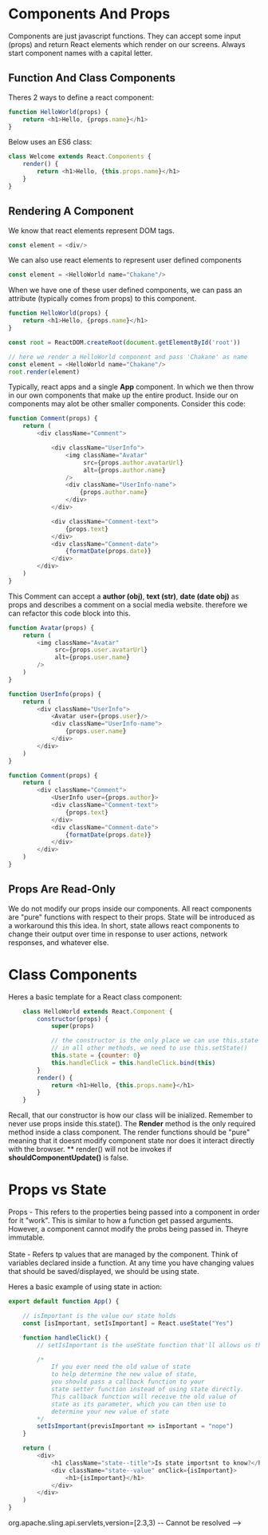 # Components And Props
Components are just javascript functions. They can accept some input (props) and return React elements which render on our screens. Always start component names with a capital letter.

## Function And Class Components
Theres 2 ways to define a react component:

```javascript
function HelloWorld(props) {
    return <h1>Hello, {props.name}</h1>
}
```

Below uses an ES6 class:
```javascript
class Welcome extends React.Components {
    render() {
        return <h1>Hello, {this.props.name}</h1>
    }
}
```

## Rendering A Component
We know that react elements represent DOM tags.

```javascript
const element = <div/>
```

We can also use react elements to represent user defined components

```javascript
const element = <HelloWorld name="Chakane"/>
```

When we have one of these user defined components, we can pass an attribute (typically comes from props) to this component.

```javascript
function HelloWorld(props) {
    return <h1>Hello, {props.name}</h1>
}

const root = ReactDOM.createRoot(document.getElementById('root'))

// here we render a HelloWorld component and pass 'Chakane' as name
const element = <HelloWorld name="Chakane"/>
root.render(element)
```

Typically, react apps and a single <b>App</b> component. In which we then throw in our own components that make up the entire product. Inside our on components may alot be other smaller components. Consider this code:

```javascript
function Comment(props) {
    return (
        <div className="Comment">

            <div className="UserInfo">
                <img className="Avatar"
                     src={props.author.avatarUrl}
                     alt={props.author.name} 
                />
                <div className="UserInfo-name">
                    {props.author.name}
                </div>
            </div>

            <div className="Comment-text">
                {props.text}
            </div>
            <div className="Comment-date">
                {formatDate(props.date)}
            </div>
        </div>
    )
}
```
This Comment can accept a <b>author (obj)</b>, <b>text (str)</b>, <b>date (date obj)</b> as props and describes a comment on a social media website. therefore we can refactor this code block into this.

```javascript
function Avatar(props) {
    return (
        <img className="Avatar"
             src={props.user.avatarUrl}
             alt={props.user.name}
        />
    )
}

function UserInfo(props) {
    return (
        <div className="UserInfo">
            <Avatar user={props.user}/>
            <div className="UserInfo-name">
                {props.user.name}
            </div>
        </div>
    )
}

function Comment(props) {
    return (
        <div className="Comment">
            <UserInfo user={props.author}>
            <div className="Comment-text">
                {props.text}
            </div>
            <div className="Comment-date">
                {formatDate(props.date)}
            </div>
        </div>
    )
}
```

## Props Are Read-Only
We do not modify our props inside our components. All react components are "pure" functions with respect to their props. State will be introduced as a workaround this this idea. In short, state allows react components to change their output over time in response to user actions, network responses, and whatever else. 

# Class Components 
Heres a basic template for a React class component:

```javascript   
    class HelloWorld extends React.Component {
        constructor(props) {
            super(props)

            // the constructor is the only place we can use this.state
            // in all other methods, we need to use this.setState()
            this.state = {counter: 0}
            this.handleClick = this.handleClick.bind(this)
        }
        render() {
            return <h1>Hello, {this.props.name}</h1>
        }
    }
```

Recall, that our constructor is how our class will be inialized. Remember to never use props inside this.state(). The <b>Render</b> method is the only required method inside a class component. The render functions should be "pure" meaning that it doesnt modify component state nor does it interact directly with the browser. ** render() will not be invokes if <b>shouldComponentUpdate()</b> is false.


# Props vs State
Props - This refers to the properties being passed into a component in order for it "work". This is similar to how a function get passed arguments. However, a component cannot modify the probs being passed in. Theyre immutable.<br><br>
State - Refers tp values that are managed by the component. Think of variables declared inside a function. At any time you have changing values that should be saved/displayed, we should be using state.<br>

Heres a basic example of using state in action:

```javascript
export default function App() {

    // isImportant is the value our state holds
    const [isImportant, setIsImportant] = React.useState("Yes")

    function handleClick() {
        // setIsImportant is the useState function that'll allows us the change our state

        /*
            If you ever need the old value of state
            to help determine the new value of state,
            you should pass a callback function to your 
            state setter function instead of using state directly. 
            This callback function will receive the old value of 
            state as its parameter, which you can then use to 
            determine your new value of state
        */
        setIsImportant(previsImportant => isImportant = "nope")
    }

    return (
        <div>
            <h1 className="state--title">Is state importsnt to know?</h1>
            <div className="state--value" onClick={isImportant}>
                <h1>{isImportant}</h1>
            </div>
        </div>
    )
}

```
org.apache.sling.api.servlets,version=[2.3,3) -- Cannot be resolved -->